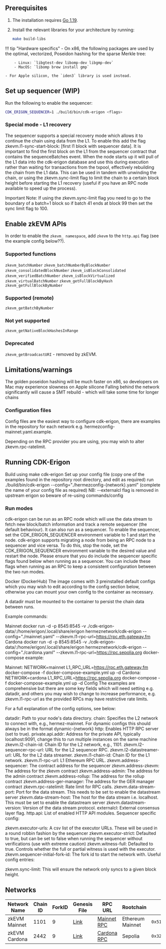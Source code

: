 ## Prerequisites

1. The installation requires [Go 1.19](https://go.dev/doc/manage-install).

2. Install the relevant libraries for your architecture by running:

    ```sh
    make build-libs
    ```

!!! tip "Hardware specifics"
    - On x86, the following packages are used by the optimal, vectorized, Poseidon hashing for the sparse Merkle tree:

        - Linux: `libgtest-dev libomp-dev libgmp-dev`
        - MacOS: `libomp brew install gmp`

    - For Apple silicon, the `iden3` library is used instead.

## Set up sequencer (WIP)

Run the following to enable the sequencer:

```sh
CDK_ERIGON_SEQUENCER=1 ./build/bin/cdk-erigon <flags>
```

### Special mode - L1 recovery

The sequencer supports a special recovery mode which allows it to continue the chain using data from the L1. To enable this add the flag zkevm.l1-sync-start-block: [first l1 block with sequencer data]. It is important to find the first block on the L1 from the sequencer contract that contains the sequenceBatches event. When the node starts up it will pull of the L1 data into the cdk-erigon database and use this during execution rather than waiting for transactions from the txpool, effectively rebuilding the chain from the L1 data. This can be used in tandem with unwinding the chain, or using the zkevm.sync-limit flag to limit the chain to a certain block height before starting the L1 recovery (useful if you have an RPC node available to speed up the process).

Important Note: If using the zkevm.sync-limit flag you need to go to the boundary of a batch+1 block so if batch 41 ends at block 99 then set the sync limit flag to 100.

## Enable zkEVM APIs

In order to enable the `zkevm_ namespace`, add `zkevm` to the `http.api` flag (see the example config below??).

### Supported functions

`zkevm_batchNumber`
`zkevm_batchNumberByBlockNumber`
`zkevm_consolidatedBlockNumber`
`zkevm_isBlockConsolidated`
`zkevm_verifiedBatchNumber`
`zkevm_isBlockVirtualized`
`zkevm_virtualBatchNumber`
`zkevm_getFullBlockByHash`
`zkevm_getFullBlockByNumber`

### Supported (remote)

`zkevm_getBatchByNumber`

### Not yet supported

`zkevm_getNativeBlockHashesInRange`

### Deprecated

`zkevm_getBroadcastURI` - removed by zkEVM.

## Limitations/warnings

The golden poseidon hashing will be much faster on x86, so developers on Mac may experience slowness on Apple silicone
Falling behind the network significantly will cause a SMT rebuild - which will take some time for longer chains

### Configuration files

Config files are the easiest way to configure cdk-erigon, there are examples in the repository for each network e.g. hermezconfig-mainnet.yaml.example.

Depending on the RPC provider you are using, you may wish to alter zkevm.rpc-ratelimit.

## Running CDK-Erigon
Build using make cdk-erigon
Set up your config file (copy one of the examples found in the repository root directory, and edit as required)
run ./build/bin/cdk-erigon --config="./hermezconfig-{network}.yaml" (complete the name of your config file as required)
NB: --externalcl flag is removed in upstream erigon so beware of re-using commands/config

### Run modes
cdk-erigon can be run as an RPC node which will use the data stream to fetch new block/batch information and track a remote sequencer (the default behaviour). It can also run as a sequencer. To enable the sequencer, set the CDK_ERIGON_SEQUENCER environment variable to 1 and start the node. cdk-erigon supports migrating a node from being an RPC node to a sequencer and vice versa. To do this, stop the node, set the CDK_ERIGON_SEQUENCER environment variable to the desired value and restart the node. Please ensure that you do include the sequencer specific flags found below when running as a sequencer. You can include these flags when running as an RPC to keep a consistent configuration between the two run modes.

Docker (DockerHub)
The image comes with 3 preinstalled default configs which you may wish to edit according to the config section below, otherwise you can mount your own config to the container as necessary.

A datadir must be mounted to the container to persist the chain data between runs.

Example commands:

Mainnet
docker run -d -p 8545:8545 -v ./cdk-erigon-data/:/home/erigon/.local/share/erigon hermeznetwork/cdk-erigon  --config="./mainnet.yaml" --zkevm.l1-rpc-url=https://rpc.eth.gateway.fm
Cardona
docker run -d -p 8545:8545 -v ./cdk-erigon-data/:/home/erigon/.local/share/erigon hermeznetwork/cdk-erigon  --config="./cardona.yaml" --zkevm.l1-rpc-url=https://rpc.sepolia.org
docker-compose example:

Mainnet:
NETWORK=mainnet L1_RPC_URL=https://rpc.eth.gateway.fm docker-compose -f docker-compose-example.yml up -d
Cardona:
NETWORK=cardona L1_RPC_URL=https://rpc.sepolia.org docker-compose -f docker-compose-example.yml up -d
Config
The examples are comprehensive but there are some key fields which will need setting e.g. datadir, and others you may wish to change to increase performance, e.g. zkevm.l1-rpc-url as the provided RPCs may have restrictive rate limits.

For a full explanation of the config options, see below:

datadir: Path to your node's data directory.
chain: Specifies the L2 network to connect with, e.g., hermez-mainnet. For dynamic configs this should always be in the format dynamic-{network}
http: Enables HTTP RPC server (set to true).
private.api.addr: Address for the private API, typically localhost:9091, change this to run multiple instances on the same machine
zkevm.l2-chain-id: Chain ID for the L2 network, e.g., 1101.
zkevm.l2-sequencer-rpc-url: URL for the L2 sequencer RPC.
zkevm.l2-datastreamer-url: URL for the L2 data streamer.
zkevm.l1-chain-id: Chain ID for the L1 network.
zkevm.l1-rpc-url: L1 Ethereum RPC URL.
zkevm.address-sequencer: The contract address for the sequencer
zkevm.address-zkevm: The address for the zkevm contract
zkevm.address-admin: The address for the admin contract
zkevm.address-rollup: The address for the rollup contract
zkevm.address-ger-manager: The address for the GER manager contract
zkevm.rpc-ratelimit: Rate limit for RPC calls.
zkevm.data-stream-port: Port for the data stream. This needs to be set to enable the datastream server
zkevm.data-stream-host: The host for the data stream i.e. localhost. This must be set to enable the datastream server
zkevm.datastream-version: Version of the data stream protocol.
externalcl: External consensus layer flag.
http.api: List of enabled HTTP API modules.
Sequencer specific config:

zkevm.executor-urls: A csv list of the executor URLs. These will be used in a round robbin fashion by the sequencer
zkevm.executor-strict: Defaulted to true, but can be set to false when running the sequencer without verifications (use with extreme caution)
zkevm.witness-full: Defaulted to true. Controls whether the full or partial witness is used with the executor.
zkevm.sequencer-initial-fork-id: The fork id to start the network with.
Useful config entries:

zkevm.sync-limit: This will ensure the network only syncs to a given block height.

## Networks

| Network Name  | Chain ID | ForkID | Genesis File | RPC URL                                          | Rootchain        | Rollup Address                               |
|---------------|----------|--------|--------------|--------------------------------------------------|------------------|----------------------------------------------|
| zkEVM Mainnet | 1101     | 9      | [Link](https://hackmd.io/bpmxb5QaSFafV0nB4i-KZA) | [Mainnet RPC](https://zkevm-rpc.com/)            | Ethereum Mainnet | `0x5132A183E9F3CB7C848b0AAC5Ae0c4f0491B7aB2` |
| zkEVM Cardona | 2442     | 9      | [Link](https://hackmd.io/Ug9pB613SvevJgnXRC4YJA) | [Cardona RPC](https://rpc.cardona.zkevm-rpc.com/) | Sepolia          | `0x32d33D5137a7cFFb54c5Bf8371172bcEc5f310ff` |